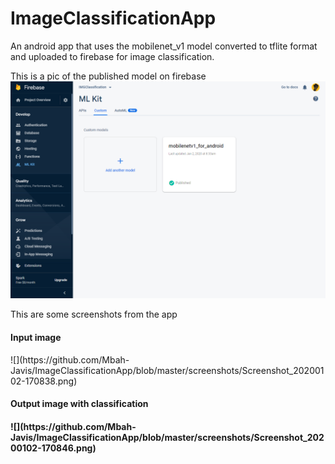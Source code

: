 # ImageClassificationApp

An android app that uses the mobilenet_v1 model converted to tflite format and uploaded to firebase for image classification.

This is a pic of the published model on firebase
![](https://github.com/Mbah-Javis/ImageClassificationApp/blob/master/screenshots/pic.png)

This are some screenshots from the app

<h4>Input image</h4>
![](https://github.com/Mbah-Javis/ImageClassificationApp/blob/master/screenshots/Screenshot_20200102-170838.png)

<h4>Output image with classification<h4>
![](https://github.com/Mbah-Javis/ImageClassificationApp/blob/master/screenshots/Screenshot_20200102-170846.png)
